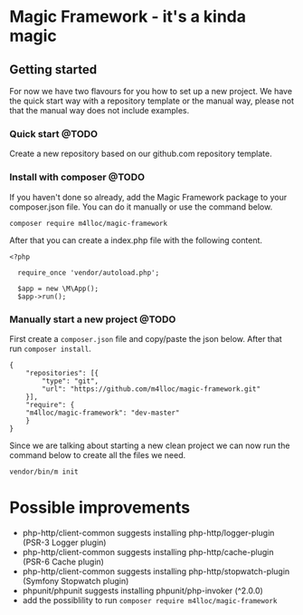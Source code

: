 # Magic Framework - it's a kinda magic

## Getting started
For now we have two flavours for you how to set up a new project. We have the quick start way with a repository template or the manual way, please not that the manual way does not include examples.

### Quick start @TODO
Create a new repository based on our github.com repository template.

### Install with composer @TODO
If you haven't done so already, add the Magic Framework package to your composer.json file. You can do it manually or use the command below.

    composer require m4lloc/magic-framework

After that you can create a index.php file with the following content.

    <?php

      require_once 'vendor/autoload.php';

      $app = new \M\App();
      $app->run();

### Manually start a new project @TODO
First create a `composer.json` file and copy/paste the json below. After that run `composer install`. 

    {
        "repositories": [{
            "type": "git",
            "url": "https://github.com/m4lloc/magic-framework.git"
        }],
        "require": {
        "m4lloc/magic-framework": "dev-master"
        }
    }

Since we are talking about starting a new clean project we can now run the command below to create all the files we need.

    vendor/bin/m init


# Possible improvements
* php-http/client-common suggests installing php-http/logger-plugin (PSR-3 Logger plugin)
* php-http/client-common suggests installing php-http/cache-plugin (PSR-6 Cache plugin)
* php-http/client-common suggests installing php-http/stopwatch-plugin (Symfony Stopwatch plugin)
* phpunit/phpunit suggests installing phpunit/php-invoker (^2.0.0)
* add the possiblility to run `composer require m4lloc/magic-framework`
